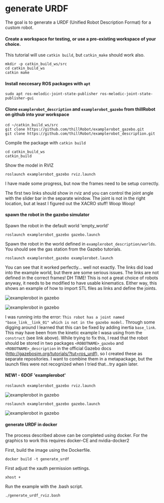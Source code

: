 # generate URDF

The goal is to generate a URDF (Unified Robot Description Format) for a custom robot.

#### Create a workspace for testing, or use a pre-existing workspace of your choice. 
This tutorial will use `catkin build`, but `catkin_make` should work also.

```
mkdir -p catkin_build_ws/src
cd catkin_build_ws
catkin make
```

#### Install neccesary ROS packages with `apt` 

```
sudo apt ros-melodic-joint-state-publisher ros-melodic-joint-state-publisher-gui
```

#### Clone `examplerobot_description` and `examplerobot_gazebo` from thillRobot on github into your workspace

```
cd ~/catkin_build_ws/src
git clone https://github.com/thillRobot/examplerobot_gazebo.git
git clone https://github.com/thillRobot/examplerobot_description.git
```

Compile the package with `catkin build`

```
cd catkin_build_ws
catkin_build
```

Show the model in RVIZ

```
roslaunch examplerobot_gazebo rviz.launch
```

I have made some progress, but now the frames need to be setup correctly. 


The first two links should show in rviz and you can control the joint angle with the slider bar in the separate window. The joint is not in the right location, but at least I figured out the XACRO stuff! Woop Woop!


#### spawn the robot in the gazebo simulator 

Spawn the robot in the default world 'empty_world'
```
roslaunch examplerobot_gazebo gazebo.launch
```
Spawn the robot in the world defined in `examplerobot_description/worlds`. You should see the gas station from the Gazebo tutorials. 

```
roslaunch examplerobot_gazebo examplerobot.launch
```

You can see that it worked perfectly... well not exactly. The links did load into the example world, but there are some serious issues. The links are not defined in the correct frames! DH TIME! This is not a great choice of robots anyway, it needs to be modified to have usable kinematics. Either way, this shows an example of how to import STL files as links and define the joints. 

![examplerobot in gazebo](https://github.com/thillRobot/ros_workshop/blob/noetic-devel/module11/tutorial11_generate_urdf/images/examplerobot_gazebo_fig1.png)

![examplerobot in gazebo](https://github.com/thillRobot/ros_workshop/blob/noetic-devel/module11/tutorial11_generate_urdf/images/examplerobot_gazebo_fig2.png)

I was running into the error: `This robot has a joint named "base_link__link_01" which is not in the gazebo model.` Through some digging around I learned that this can be fixed by adding inertia `base_link`. This may have been from the kinetic example I wasa using from the `construct` (see link above). While trying to fix this, I read that the robot should be stored in two packages `<ROBOTNAME>_gazebo` and `<ROBOTNAME>_description` in the official Gazebo docs (http://gazebosim.org/tutorials/?tut=ros_urdf), so I created these as separate repositories. I want to combine them in a metapackage, but the launch files were not recognized when I tried that...try again later. 

#### NEW! - 6DOF 'examplerobot'

```
roslaunch examplerobot_gazebo rviz.launch
```
![examplerobot in gazebo](https://github.com/thillRobot/ros_workshop/blob/noetic-devel/module11/tutorial11_generate_urdf/images/examplerobot_rviz_fig1.png)

```
roslaunch examplerobot_gazebo gazebo.launch
```
![examplerobot in gazebo](https://github.com/thillRobot/ros_workshop/blob/noetic-devel/module11/tutorial11_generate_urdf/images/examplerobot_gazebo_fig3.png)




#### generate URDF in docker 

The process described above can be completed using docker. For the graphics to work this requires docker-CE and nvidia-docker2 

First, build the image using the Dockerfile.

```
docker build -t generate_urdf
```

First adjust the xauth permission settings.

```
xhost +
```

Run the example with the .bash script. 
```
./generate_urdf_rviz.bash
```